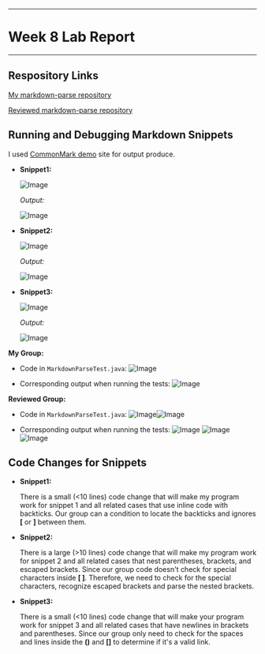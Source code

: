 ***
# Week 8 Lab Report
***

## **Respository Links**

[My markdown-parse repository](https://github.com/anhbch/CSE15L-TheLunaMoths)

[Reviewed markdown-parse repository](https://github.com/yaz067/markdown-parse)

## **Running and Debugging Markdown Snippets**

I used [CommonMark demo](https://spec.commonmark.org/dingus/) site for output produce. 
* **Snippet1:**

    ![Image](photo4/2.png)

    *Output:*

    ![Image](photo4/output1.png)

* **Snippet2:**

    ![Image](photo4/1.png)

    *Output:*

    ![Image](photo4/output2.png)

* **Snippet3:**

    ![Image](photo4/3.png)

    *Output:*
    
    ![Image](photo4/output3.png)
    
**My Group:**

* Code in `MarkdownParseTest.java`:
    ![Image](photo4/mygrouptest.png)

* Corresponding output when running the tests: 
    ![Image](photo4/mygroupoutput.png)

**Reviewed Group:**
* Code in `MarkdownParseTest.java`:
   ![Image](photo4/reviewedtest1.png)![Image](photo4/reviewedtest2.png)

* Corresponding output when running the tests:
    ![Image](photo4/reviewedoutput1.png)
    ![Image](photo4/reviewedoutput2.png)
    ![Image](photo4/reviewedoutput3.png)

## **Code Changes for Snippets**
* **Snippet1:**

    There is a small (<10 lines) code change that will make my program work for snippet 1 and all related cases that use inline code with backticks. Our group can a condition to locate the backticks and ignores **[** or **]** between them. 

* **Snippet2:**
   
   There is a large (>10 lines) code change that will make my program work for snippet 2 and all related cases that nest parentheses, brackets, and escaped brackets. Since our group code doesn't check for special characters inside **[ ]**. Therefore, we need to check for the special characters, recognize escaped brackets and parse the nested brackets. 

* **Snippet3:**

    There is a small (<10 lines) code change that will make your program work for snippet 3 and all related cases that have newlines in brackets and parentheses. Since our group only need to check for the spaces and lines inside the **()** and **[]** to determine if it's a valid link. 





